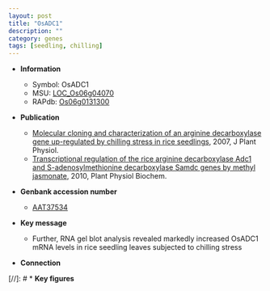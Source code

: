 ```yaml
---
layout: post
title: "OsADC1"
description: ""
category: genes
tags: [seedling, chilling]
---
```


* **Information**  
    + Symbol: OsADC1  
    + MSU: [LOC_Os06g04070](http://rice.plantbiology.msu.edu/cgi-bin/ORF_infopage.cgi?orf=LOC_Os06g04070)  
    + RAPdb: [Os06g0131300](http://rapdb.dna.affrc.go.jp/viewer/gbrowse_details/irgsp1?name=Os06g0131300)  

* **Publication**  
    + [Molecular cloning and characterization of an arginine decarboxylase gene up-regulated by chilling stress in rice seedlings](http://www.ncbi.nlm.nih.gov/pubmed?term=Molecular+cloning+and+characterization+of+an+arginine+decarboxylase+gene+up-regulated+by+chilling+stress+in+rice+seedlings%5BTitle%5D), 2007, J Plant Physiol.
    + [Transcriptional regulation of the rice arginine decarboxylase Adc1 and S-adenosylmethionine decarboxylase Samdc genes by methyl jasmonate](http://www.ncbi.nlm.nih.gov/pubmed?term=Transcriptional+regulation+of+the+rice+arginine+decarboxylase+Adc1+and+S-adenosylmethionine+decarboxylase+Samdc+genes+by+methyl+jasmonate%5BTitle%5D), 2010, Plant Physiol Biochem.

* **Genbank accession number**  
    + [AAT37534](http://www.ncbi.nlm.nih.gov/nuccore/AAT37534)

* **Key message**  
    + Further, RNA gel blot analysis revealed markedly increased OsADC1 mRNA levels in rice seedling leaves subjected to chilling stress

* **Connection**  

[//]: # * **Key figures**  


